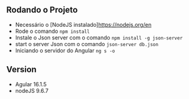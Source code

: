 ## Rodando o Projeto

* Necessário o [NodeJS instalado]https://nodejs.org/en
* Rode o comando `npm install`
* Instale o Json server com o comando `npm install -g json-server`
* start o server Json com o comando `json-server db.json`
* Iniciando o servidor do Angular `ng s -o`


## Version
* Agular 16.1.5
* nodeJS 9.6.7

